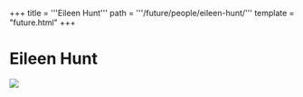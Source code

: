 +++
title = '''Eileen Hunt'''
path = '''/future/people/eileen-hunt/'''
template = "future.html"
+++

<h1>Eileen Hunt</h1>

<img class="speaker-photo" src="https://custom.cvent.com/C3A4539B19F74ABCB6FCE437F6BC0A74/files/event/910aaf2914d44586a56fbd0b3b2c31c0/d5f7e6ebcc9d4ad59e852cb94dd7e141.jpeg">

